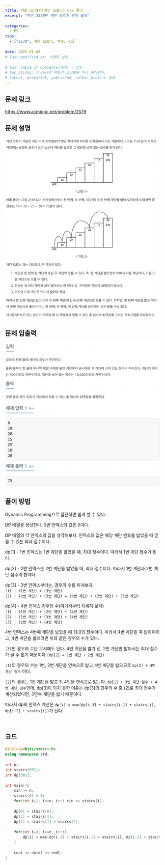 ```yaml
---
title: 백준 2579번(계단 오르기) C++ 풀이
excerpt: "백준 2579번 계단 오르기 문제 풀이"

categories: 
  - PS
tags: 
  - ["2579", 계단 오르기, 백준, dp]

date: 2022-01-03
# last_modified_at: 수정한 날짜

# toc: Table of Contents(목차) - T/F
# toc_sticky: true라면 목차가 스크롤을 따라 움직인다.
# layout, permalink, published, author_profile 등등
---
```


## 문제 링크
<https://www.acmicpc.net/problem/2579>
<br>  

## 문제 설명
<img src="/assets/images/2579.png">
<br>  

## 문제 입출력
<img src="/assets/images/2579io.png">
<br>  

## 풀이 방법
Dynamic Programming으로 접근하면 쉽게 할 수 있다.  

DP 배열을 생성한다. 0번 인덱스의 값은 0이다.  

DP 배열의 각 인덱스의 값을 생각해보자. 인덱스의 값은 해당 계단 번호를 밟았을 때 얻을 수 있는 최대 점수이다.

dp[1] - 1번 인덱스는 1번 계단을 밟았을 때, 최대 점수이다. 따라서 1번 계단 점수가 된다.  

dp[2] - 2번 인덱스는 2번 계단을 밟았을 때, 최대 점수이다. 따라서 1번 계단과 2번 계단 점수의 합이다.  

dp[3] - 3번 인덱스부터는, 경우의 수를 따져보자.  
`(1) : (1번 계단) + (3번 계단)`  
`(2) : (2번 계단) + (3번 계단) = (0번 계단) + (2번 계단) + (3번 계단)`  


dp[4] - 4번 인덱스 경우의 수(여기서부터 자세히 보자)  
`(1) : (1번 계단) + (2번 계단) + (4번 계단)`  
`(2) : (1번 계단) + (3번 계단) + (4번 계단)`  
`(3) : (2번 계단) + (4번 계단)`  


4번 인덱스는 4번째 계단을 밟았을 때 최대의 점수이다. 따라서 4번 계단을 꼭 밟아야하고, 4번 계단을 밟으려면 위와 같은 경우의 수가 있다.  

`(3)`번 경우의 수는 무시해도 된다. 4번 계단을 밟기 전, 2번 계단만 밟아서는 최대 점수가 될 수 없기 때문이다.`(dp[2] = 1번 계단 + 2번 계단)`  
  
`(1)`의 경우의 수는 1번, 2번 계단을 연속으로 밟고 4번 계단을 밟으므로 `dp[2] + 4번 계단 점수` 이다.  

`(2)`의 경우는 1번 계단을 밟고 3, 4번을 연속으로 밟는다. `dp[1] + 3번 계단 점수 + 4번 계단 점수`인데, dp[3]이 되지 못한 이유는 dp[3]의 경우의 수 중 (2)로 최대 점수가 계산되었다면, 3연속 계단을 밟기 때문이다.  

따라서 dp의 인덱스 계산은 `dp[i] = max(dp[i-3] + stairs[i-1] + stairs[i], dp[i-2] + stairs[i])`가 된다.

<br>  

## 코드
```c++
#include<bits/stdc++.h>
using namespace std;

int n;
int stairs[301];
int dp[301];

int main(){
    cin >> n;
    stairs[0] = 0;
    for(int i=1; i<=n; i++) cin >> stairs[i];
    
    dp[0] = stairs[0];
    dp[1] = stairs[1];
    dp[2] = stairs[1] + stairs[2];

    for(int i=3; i<=n; i++){
        dp[i] = max(dp[i-3] + stairs[i-1] + stairs[i], dp[i-2] + stairs[i]);
    }
    
    cout << dp[n] << endl;
}
```